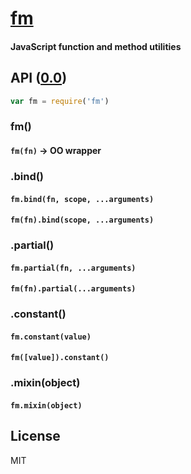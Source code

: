 # [fm](../../)
#### JavaScript function and method utilities

## API ([0.0](../../releases))

```js
var fm = require('fm')
```
### fm()
#### `fm(fn)` &rarr; OO wrapper

### .bind()
#### `fm.bind(fn, scope, ...arguments)`
#### `fm(fn).bind(scope, ...arguments)`

### .partial()
#### `fm.partial(fn, ...arguments)`
#### `fm(fn).partial(...arguments)`

### .constant()
#### `fm.constant(value)`
#### `fm([value]).constant()`

### .mixin(object)
#### `fm.mixin(object)`

## License
MIT